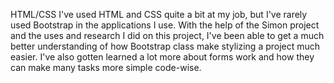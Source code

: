 HTML/CSS
I've used HTML and CSS quite a bit at my job, but I've rarely used Bootstrap
in the applications I use. With the help of the Simon project and the uses
and research I did on this project, I've been able to get a much better understanding
of how Bootstrap class make stylizing a project much easier. I've also gotten
learned a lot more about forms work and how they can make many tasks more simple code-wise.